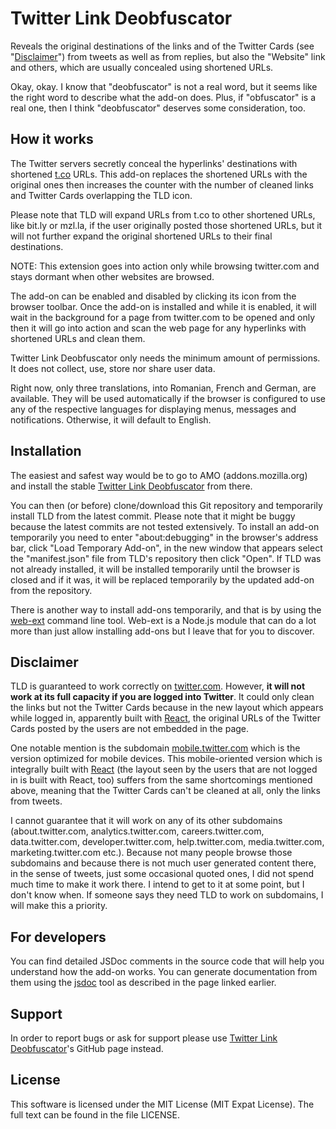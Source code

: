 # Twitter Link Deobfuscator

Reveals the original destinations of the links and of the Twitter Cards (see "[Disclaimer](#disclaimer)") from tweets as well as from replies, but also the "Website" link and others, which are usually concealed using shortened URLs.

Okay, okay. I know that "deobfuscator" is not a real word, but it seems like the right word to describe what the add-on does. Plus, if "obfuscator" is a real one, then I think "deobfuscator" deserves some consideration, too.

## How it works
The Twitter servers secretly conceal the hyperlinks' destinations with shortened [t.co](https://t.co "https://t.co") URLs. This add-on replaces the shortened URLs with the original ones then increases the counter with the number of cleaned links and Twitter Cards overlapping the TLD icon.

Please note that TLD will expand URLs from t.co to other shortened URLs, like bit.ly or mzl.la, if the user originally posted those shortened URLs, but it will not further expand the original shortened URLs to their final destinations.

NOTE: This extension goes into action only while browsing twitter.com and stays dormant when other websites are browsed.

The add-on can be enabled and disabled by clicking its icon from the browser toolbar. Once the add-on is installed and while it is enabled, it will wait in the background for a page from twitter.com to be opened and only then it will go into action and scan the web page for any hyperlinks with shortened URLs and clean them.

Twitter Link Deobfuscator only needs the minimum amount of permissions. It does not collect, use, store nor share user data.

Right now, only three translations, into Romanian, French and German, are available. They will be used automatically if the browser is configured to use any of the respective languages for displaying menus, messages and notifications. Otherwise, it will default to English.

## Installation
The easiest and safest way would be to go to AMO (addons.mozilla.org) and install the stable [Twitter Link Deobfuscator](https://addons.mozilla.org/en-US/firefox/addon/twitter-link-deobfuscator/ "Twitter Link Deobfuscator") from there.

You can then (or before) clone/download this Git repository and temporarily install TLD from the latest commit. Please note that it might be buggy because the latest commits are not tested extensively. To install an add-on temporarily you need to enter "about:debugging" in the browser's address bar, click "Load Temporary Add-on", in the new window that appears select the "manifest.json" file from TLD's repository then click "Open". If TLD was not already installed, it will be installed temporarily until the browser is closed and if it was, it will be replaced temporarily by the updated add-on from the repository.

There is another way to install add-ons temporarily, and that is by using the [web-ext](https://developer.mozilla.org/en-US/docs/Mozilla/Add-ons/WebExtensions/Getting_started_with_web-ext "Getting started with web-ext") command line tool. Web-ext is a Node.js module that can do a lot more than just allow installing add-ons but I leave that for you to discover.

## Disclaimer
TLD is guaranteed to work correctly on [twitter.com](https://twitter.com "https://twitter.com"). However, __**it will not work at its full capacity if you are logged into Twitter**__. It could only clean the links but not the Twitter Cards because in the new layout which appears while logged in, apparently built with [React](https://reactjs.org "https://reactjs.org"), the original URLs of the Twitter Cards posted by the users are not embedded in the page.

One notable mention is the subdomain [mobile.twitter.com](https://mobile.twitter.com "https://mobile.twitter.com") which is the version optimized for mobile devices. This mobile-oriented version which is integrally built with [React](https://reactjs.org "https://reactjs.org") (the layout seen by the users that are not logged in is built with React, too) suffers from the same shortcomings mentioned above, meaning that the Twitter Cards can't be cleaned at all, only the links from tweets.

I cannot guarantee that it will work on any of its other subdomains (about.twitter.com, analytics.twitter.com, careers.twitter.com, data.twitter.com, developer.twitter.com, help.twitter.com, media.twitter.com, marketing.twitter.com etc.). Because not many people browse those subdomains and because there is not much user generated content there, in the sense of tweets, just some occasional quoted ones, I did not spend much time to make it work there. I intend to get to it at some point, but I don't know when. If someone says they need TLD to work on subdomains, I will make this a priority.

## For developers
You can find detailed JSDoc comments in the source code that will help you understand how the add-on works. You can generate documentation from them using the [jsdoc](https://github.com/jsdoc/jsdoc/ "JSDoc") tool as described in the page linked earlier.

## Support
In order to report bugs or ask for support please use [Twitter Link Deobfuscator](https://github.com/theAlinP/twitter-link-deobfuscator "Twitter Link Deobfuscator")'s GitHub page instead.

## License
This software is licensed under the MIT License (MIT Expat License). The full text can be found in the file LICENSE.
